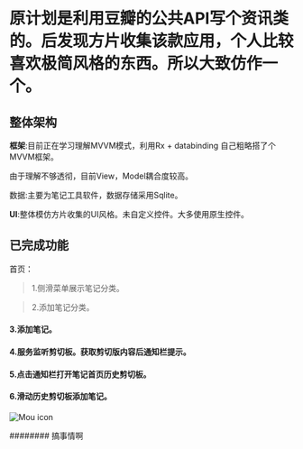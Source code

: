 # 原计划是利用豆瓣的公共API写个资讯类的。后发现方片收集该款应用，个人比较喜欢极简风格的东西。所以大致仿作一个。


## 整体架构
**框架**:目前正在学习理解MVVM模式，利用Rx + databinding 自己粗略搭了个MVVM框架。

由于理解不够透彻，目前View，Model耦合度较高。

数据:主要为笔记工具软件，数据存储采用Sqlite。

**UI**:整体模仿方片收集的UI风格。未自定义控件。大多使用原生控件。

## 已完成功能
首页：

>  1.侧滑菜单展示笔记分类。

>  2.添加笔记分类。

#### 3.添加笔记。

#### 4.服务监听剪切板。获取剪切版内容后通知栏提示。

#### 5.点击通知栏打开笔记首页历史剪切板。

#### 6.滑动历史剪切板添加笔记。

![Mou icon](http://mouapp.com/Mou_128.png)

######## 搞事情啊


